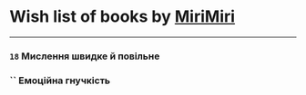 # Wish list of books by [MiriMiri](https://plus.google.com/u/0/106107989792957993574/)
---

### `18` Мислення швидке й повільне

### `` Емоційна гнучкість

